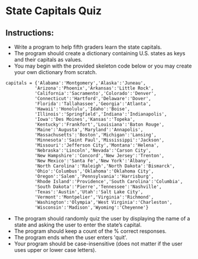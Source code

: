 # State Capitals Quiz

## Instructions: 
- Write a program to help fifth graders learn the state capitals.  
- The program should create a dictionary containing U.S. states as keys and their capitals as values.  
- You may begin with the provided skeleton code below or you may create your own dictionary from scratch.  
```
capitals = {'Alabama':'Montgomery','Alaska':'Juneau',
           'Arizona':'Phoenix','Arkansas':'Little Rock',
           'California':'Sacramento','Colorado':'Denver',
           'Connecticut':'Hartford','Delaware':'Dover',
           'Florida':'Tallahassee','Georgia':'Atlanta',
           'Hawaii':'Honolulu','Idaho':'Boise',
           'Illinois':'Springfield','Indiana':'Indianapolis',
           'Iowa':'Des Moines','Kansas':'Topeka',
           'Kentucky':'Frankfort','Louisiana':'Baton Rouge',
           'Maine':'Augusta','Maryland':'Annapolis',
           'Massachusetts':'Boston','Michigan':'Lansing',
           'Minnesota':'Saint Paul','Mississippi':'Jackson',
           'Missouri':'Jefferson City','Montana':'Helena',
           'Nebraska':'Lincoln','Nevada':'Carson City',
           'New Hampshire':'Concord','New Jersey':'Trenton',
           'New Mexico':'Santa Fe','New York':'Albany',
           'North Carolina':'Raleigh','North Dakota':'Bismarck',
           'Ohio':'Columbus','Oklahoma':'Oklahoma City',
           'Oregon':'Salem','Pennsylvania':'Harrisburg',
           'Rhode Island':'Providence','South Carolina':'Columbia',
           'South Dakota':'Pierre','Tennessee':'Nashville',
           'Texas':'Austin','Utah':'Salt Lake City',
           'Vermont':'Montpelier','Virginia':'Richmond',
           'Washington':'Olympia','West Virginia':'Charleston',
           'Wisconsin':'Madison','Wyoming':'Cheyenne'}
```
- The program should randomly quiz the user by displaying the name of a state and asking the user to enter the state’s capital.  
- The program should keep a count of the % correct responses.  
- The program ends when the user enters 'quit'.  
- Your program should be case-insensitive (does not matter if the user uses upper or lower case letters).




